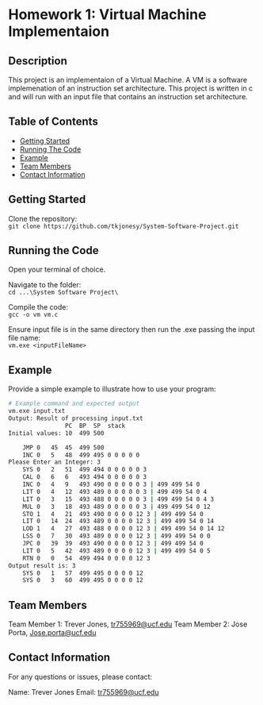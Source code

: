 # Homework 1: Virtual Machine Implementaion

## Description
This project is an implementaion of a Virtual Machine. A VM is a software implemenation of an instruction set architecture. This project is written in c and will run with an input file that contains an instruction set architecture. 

## Table of Contents

- [Getting Started](#getting-started)
- [Running The Code](#running-the-code)
- [Example](#example)
- [Team Members](#team-members)
- [Contact Information](#contact-information)

## Getting Started

Clone the repository:<br>
`git clone https://github.com/tkjonesy/System-Software-Project.git`


## Running the Code

Open your terminal of choice.<br>

Navigate to the folder: <br>
`cd ...\System Software Project\`

Compile the code:<br>
`gcc -o vm vm.c`

Ensure input file is in the same directory then run the .exe passing the input file name:<br>
`vm.exe <inputFileName>`

## Example

Provide a simple example to illustrate how to use your program:
```bash
# Example command and expected output
vm.exe input.txt
Output: Result of processing input.txt
				PC	BP	SP	stack
Initial values:	10	499	500

	JMP	0	45	45	499	500	
	INC	0	5	48	499	495	0 0 0 0 0 
Please Enter an Integer: 3
	SYS	0	2	51	499	494	0 0 0 0 0 3 
	CAL	0	6	6	493	494	0 0 0 0 0 3 
	INC	0	4	9	493	490	0 0 0 0 0 3 | 499 499 54 0 
	LIT	0	4	12	493	489	0 0 0 0 0 3 | 499 499 54 0 4 
	LIT	0	3	15	493	488	0 0 0 0 0 3 | 499 499 54 0 4 3 
	MUL	0	3	18	493	489	0 0 0 0 0 3 | 499 499 54 0 12 
	STO	1	4	21	493	490	0 0 0 0 12 3 | 499 499 54 0 
	LIT	0	14	24	493	489	0 0 0 0 12 3 | 499 499 54 0 14 
	LOD	1	4	27	493	488	0 0 0 0 12 3 | 499 499 54 0 14 12 
	LSS	0	7	30	493	489	0 0 0 0 12 3 | 499 499 54 0 0 
	JPC	0	39	39	493	490	0 0 0 0 12 3 | 499 499 54 0 
	LIT	0	5	42	493	489	0 0 0 0 12 3 | 499 499 54 0 5 
	RTN	0	0	54	499	494	0 0 0 0 12 3 
Output result is: 3
	SYS	0	1	57	499	495	0 0 0 0 12 
	SYS	0	3	60	499	495	0 0 0 0 12 
```

## Team Members

Team Member 1: Trever Jones, tr755969@ucf.edu
Team Member 2: Jose Porta, Jose.porta@ucf.edu

## Contact Information
For any questions or issues, please contact:

Name: Trever Jones
Email: tr755969@ucf.edu


